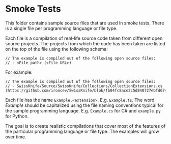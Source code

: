 # Smoke Tests

This folder contains sample source files that are used in smoke tests. There is a single file per programming language or file type.

Each file is a compilation of real-life source code taken from different open source projects. The projects from which the code has been taken are listed on the top of the file using the following schema:

    // The example is compiled out of the following open source files:
    // - <File path> (<File URL>)

For example:

    // The example is compiled out of the following open source files:
    // - SwissKnife/Source/SwissKnife/Collections/CollectionExtensions.cs (https://github.com/ironcev/SwissKnife/blob/fb04fc8ace2c5d840727ebfd674021f59848bdff/Source/SwissKnife/Collections/CollectionExtensions.cs)

Each file has the name `Example.<extension>`. E.g. `Example.ts`. The word *Example* should be capitalized using the file naming conventions typical for the sample programming language. E.g. `Example.cs` for C# and `example.py` for Python.

The goal is to create realistic compilations that cover most of the features of the particular programming language or file type. The examples will grow over time.